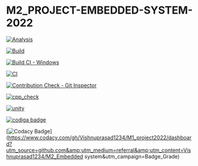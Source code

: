 # M2_PROJECT-EMBEDDED-SYSTEM-2022

[![Analysis](https://github.com/Vishnuprasad1234/M2_PROJECT-EMBEDDED-SYSTEM-2022/actions/workflows/Analysis.yml/badge.svg)](https://github.com/Vishnuprasad1234/M2_PROJECT-EMBEDDED-SYSTEM-2022/actions/workflows/Analysis.yml)

[![Build](https://github.com/Vishnuprasad1234/M2_PROJECT-EMBEDDED-SYSTEM-2022/actions/workflows/build.yml/badge.svg)](https://github.com/Vishnuprasad1234/M2_PROJECT-EMBEDDED-SYSTEM-2022/actions/workflows/build.yml)

[![Build CI - Windows](https://github.com/Vishnuprasad1234/M2_PROJECT-EMBEDDED-SYSTEM-2022/actions/workflows/Build_windows.yml/badge.svg)](https://github.com/Vishnuprasad1234/M2_PROJECT-EMBEDDED-SYSTEM-2022/actions/workflows/Build_windows.yml)

[![CI](https://github.com/Vishnuprasad1234/M2_PROJECT-EMBEDDED-SYSTEM-2022/actions/workflows/valgrind.yml/badge.svg)](https://github.com/Vishnuprasad1234/M2_PROJECT-EMBEDDED-SYSTEM-2022/actions/workflows/valgrind.yml)

[![Contribution Check - Git Inspector](https://github.com/Vishnuprasad1234/M2_PROJECT-EMBEDDED-SYSTEM-2022/actions/workflows/get%20%20inspector.yml/badge.svg)](https://github.com/Vishnuprasad1234/M2_PROJECT-EMBEDDED-SYSTEM-2022/actions/workflows/get%20%20inspector.yml)

[![cpp_check](https://github.com/Vishnuprasad1234/M2_PROJECT-EMBEDDED-SYSTEM-2022/actions/workflows/cppcheck.yml/badge.svg)](https://github.com/Vishnuprasad1234/M2_PROJECT-EMBEDDED-SYSTEM-2022/actions/workflows/cppcheck.yml)

[![unity](https://github.com/Vishnuprasad1234/M2_PROJECT-EMBEDDED-SYSTEM-2022/actions/workflows/unity.yml/badge.svg)](https://github.com/Vishnuprasad1234/M2_PROJECT-EMBEDDED-SYSTEM-2022/actions/workflows/unity.yml)

<a href="https://app.codiga.io/public/user/github/Vishnuprasad1234">
   <img src="https://api.codiga.io/public/badge/user/github/Vishnuprasad1234?style=light" alt="codiga badge" />
</a>

[![Codacy Badge](https://app.codacy.com/project/badge/Grade/dcf2df2933254eaeb2cf212bd17c20c7)](https://www.codacy.com/gh/Vishnuprasad1234/M1_project2022/dashboard?utm_source=github.com&amp;utm_medium=referral&amp;utm_content=Vishnuprasad1234/M2_Embedded system&amp;utm_campaign=Badge_Grade)
